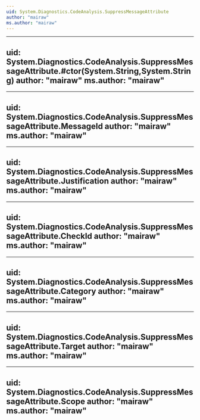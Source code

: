 ```yaml
---
uid: System.Diagnostics.CodeAnalysis.SuppressMessageAttribute
author: "mairaw"
ms.author: "mairaw"
---
```


---
uid: System.Diagnostics.CodeAnalysis.SuppressMessageAttribute.#ctor(System.String,System.String)
author: "mairaw"
ms.author: "mairaw"
---

---
uid: System.Diagnostics.CodeAnalysis.SuppressMessageAttribute.MessageId
author: "mairaw"
ms.author: "mairaw"
---

---
uid: System.Diagnostics.CodeAnalysis.SuppressMessageAttribute.Justification
author: "mairaw"
ms.author: "mairaw"
---

---
uid: System.Diagnostics.CodeAnalysis.SuppressMessageAttribute.CheckId
author: "mairaw"
ms.author: "mairaw"
---

---
uid: System.Diagnostics.CodeAnalysis.SuppressMessageAttribute.Category
author: "mairaw"
ms.author: "mairaw"
---

---
uid: System.Diagnostics.CodeAnalysis.SuppressMessageAttribute.Target
author: "mairaw"
ms.author: "mairaw"
---

---
uid: System.Diagnostics.CodeAnalysis.SuppressMessageAttribute.Scope
author: "mairaw"
ms.author: "mairaw"
---
